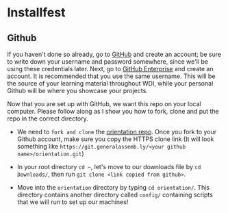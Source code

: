 # Installfest
## Github

If you haven't done so already, go to [GitHub](http://www.github.com) and create
an account; be sure to write down your username and password somewhere, since
we'll be using these credentials later. Next, go to [GitHub Enterprise](https://git.generalassemb.ly) and create an account. It is recommended that you use the same username. This will be the source of your learning material throughout WDI, while your personal Github will be where you showcase your projects.


Now that you are set up with GitHub, we want this repo on your local
computer. Please follow along as I show you how to fork, clone and put the repo
in the correct directory.

-   We need to `fork and clone`
    the [orientation repo](https://git.generalassemb.ly/ga-wdi-boston/orientation). Once you
    fork to your Github  account, make sure you copy the HTTPS clone link (It will
    look something like `https://git.generalassemb.ly/<your github name>/orientation.git`)

-   In your root directory `cd ~`, let's move to our downloads file by `cd Downloads/`,
then run `git clone <link copied from github>`.

-   Move into the `orientation` directory by typing `cd orientation/`. This directory contains another directory called `config/` containing scripts that we will run to set up our machines!
